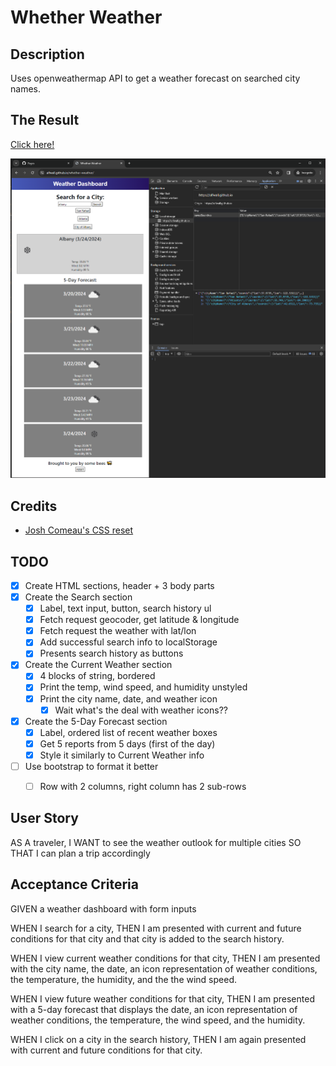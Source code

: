 # Whether Weather

## Description
Uses openweathermap API to get a weather forecast on searched city names.

## The Result
[Click here!](https://alfwall.github.io/whether-weather/)

![Screenshot of the deployed project.](./assets/images/screenshot.png)

## Credits
- [Josh Comeau's CSS reset](https://www.joshwcomeau.com/css/custom-css-reset/)


## TODO
- [x] Create HTML sections, header + 3 body parts
- [x] Create the Search section
    - [x] Label, text input, button, search history ul
    - [x] Fetch request geocoder, get latitude & longitude
    - [x] Fetch request the weather with lat/lon
    - [x] Add successful search info to localStorage
    - [x] Presents search history as buttons
- [x] Create the Current Weather section
    - [x] 4 blocks of string, bordered
    - [x] Print the temp, wind speed, and humidity unstyled 
    - [x] Print the city name, date, and weather icon
        - [x] Wait what's the deal with weather icons??
- [x] Create the 5-Day Forecast section
    - [x] Label, ordered list of recent weather boxes
    - [x] Get 5 reports from 5 days (first of the day)
    - [x] Style it similarly to Current Weather info
- [ ] Use bootstrap to format it better
    - [ ] Row with 2 columns, right column has 2 sub-rows



## User Story
AS A traveler,
I WANT to see the weather outlook for multiple cities
SO THAT I can plan a trip accordingly

## Acceptance Criteria
GIVEN a weather dashboard with form inputs

WHEN I search for a city,
THEN I am presented with current and future conditions for that city and that city is added to the search history.

WHEN I view current weather conditions for that city,
THEN I am presented with the city name, the date, an icon representation of weather conditions, the temperature, the humidity, and the the wind speed.

WHEN I view future weather conditions for that city,
THEN I am presented with a 5-day forecast that displays the date, an icon representation of weather conditions, the temperature, the wind speed, and the humidity.

WHEN I click on a city in the search history,
THEN I am again presented with current and future conditions for that city.